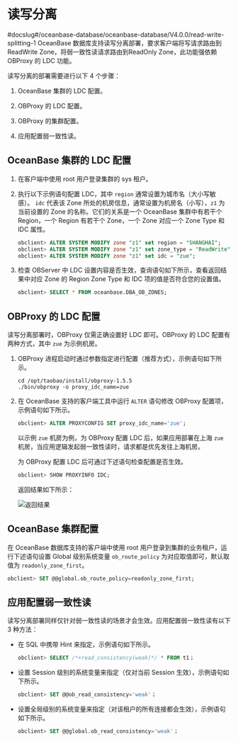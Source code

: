 # 读写分离
#docslug#/oceanbase-database/oceanbase-database/V4.0.0/read-write-splitting-1
OceanBase 数据库支持读写分离部署，要求客户端将写请求路由到 ReadWrite Zone，将弱一致性读请求路由到ReadOnly Zone，此功能强依赖 OBProxy 的 LDC 功能。

读写分离的部署需要进行以下 4 个步骤：

1. OceanBase 集群的 LDC 配置。

2. OBProxy 的 LDC 配置。

3. OBProxy 的集群配置。

4. 应用配置弱一致性读。

## OceanBase 集群的 LDC 配置

1. 在客户端中使用 root 用户登录集群的 sys 租户。

2. 执行以下示例语句配置 LDC，其中 `region` 通常设置为城市名（大小写敏感）。 `idc` 代表该 Zone 所处的机房信息，通常设置为机房名（小写），`z1` 为当前设置的 Zone 的名称。它们的关系是一个 OceanBase 集群中有若干个 Region，一个 Region 有若干个 Zone，一个 Zone 对应一个 Zone Type 和 IDC 属性。

   ```sql
   obclient> ALTER SYSTEM MODIFY zone "z1" set region = "SHANGHAI"; 
   obclient> ALTER SYSTEM MODIFY zone "z1" set zone_type = "ReadWrite";
   obclient> ALTER SYSTEM MODIFY zone "z1" set idc = "zue";
   ```

3. 检查 OBServer 中 LDC 设置内容是否生效，查询语句如下所示，查看返回结果中对应 Zone 的 Region Zone Type 和 IDC 项的值是否符合您的设置值。

   ```sql
   obclient> SELECT * FROM oceanbase.DBA_OB_ZONES;
   ```

## OBProxy 的 LDC 配置

读写分离部署时，OBProxy 仅需正确设置好 LDC 即可。OBProxy 的 LDC 配置有两种方式，其中 `zue` 为示例机房。

1. OBProxy 进程启动时通过参数指定进行配置（推荐方式），示例语句如下所示。

   ```shell
   cd /opt/taobao/install/obproxy-1.5.5
   ./bin/obproxy -o proxy_idc_name=zue
   ```

2. 在 OceanBase 支持的客户端工具中运行 `ALTER` 语句修改 OBProxy 配置项，示例语句如下所示。

   ```sql
   obclient> ALTER PROXYCONFIG SET proxy_idc_name='zue';
   ```

   以示例 `zue` 机房为例，为 OBProxy 配置 LDC 后，如果应用部署在上海 `zue` 机房，当应用逻辑发起弱一致性读时，请求都是优先发往上海机房。

   为 OBProxy 配置 LDC 后可通过下述语句检查配置是否生效。

   ```sql
   obclient> SHOW PROXYINFO IDC;
   ```

   返回结果如下所示：

   ![返回结果](https://help-static-aliyun-doc.aliyuncs.com/assets/img/zh-CN/6525858951/p147038.png)

## OceanBase 集群配置

在 OceanBase 数据库支持的客户端中使用 root 用户登录到集群的业务租户，运行下述语句设置 Global 级别系统变量 `ob_route_policy` 为对应取值即可，默认取值为 `readonly_zone_first`。

```sql
obclient> SET @@global.ob_route_policy=readonly_zone_first;
```

## 应用配置弱一致性读

读写分离部署同样仅针对弱一致性读的场景才会生效。应用配置弱一致性读有以下 3 种方法：

* 在 SQL 中携带 Hint 来指定，示例语句如下所示。

  ```sql
  obclient> SELECT /*+read_consistency(weak)*/ * FROM t1；
  ```

* 设置 Session 级别的系统变量来指定（仅对当前 Session 生效），示例语句如下所示。

  ```sql
  obclient> SET @@ob_read_consistency='weak'；
  ```

* 设置全局级别的系统变量来指定（对该租户的所有连接都会生效），示例语句如下所示。

  ```sql
  obclient> SET @@global.ob_read_consistency='weak'；
  ```

